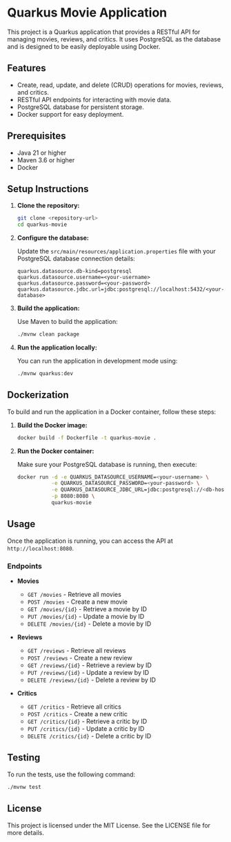 # Quarkus Movie Application

This project is a Quarkus application that provides a RESTful API for managing movies, reviews, and critics. It uses PostgreSQL as the database and is designed to be easily deployable using Docker.

## Features

- Create, read, update, and delete (CRUD) operations for movies, reviews, and critics.
- RESTful API endpoints for interacting with movie data.
- PostgreSQL database for persistent storage.
- Docker support for easy deployment.

## Prerequisites

- Java 21 or higher
- Maven 3.6 or higher
- Docker

## Setup Instructions

1. **Clone the repository:**

   ```bash
   git clone <repository-url>
   cd quarkus-movie
   ```

2. **Configure the database:**

   Update the `src/main/resources/application.properties` file with your PostgreSQL database connection details:

   ```properties
   quarkus.datasource.db-kind=postgresql
   quarkus.datasource.username=<your-username>
   quarkus.datasource.password=<your-password>
   quarkus.datasource.jdbc.url=jdbc:postgresql://localhost:5432/<your-database>
   ```

3. **Build the application:**

   Use Maven to build the application:

   ```bash
   ./mvnw clean package
   ```

4. **Run the application locally:**

   You can run the application in development mode using:

   ```bash
   ./mvnw quarkus:dev
   ```

## Dockerization

To build and run the application in a Docker container, follow these steps:

1. **Build the Docker image:**

   ```bash
   docker build -f Dockerfile -t quarkus-movie .
   ```

2. **Run the Docker container:**

   Make sure your PostgreSQL database is running, then execute:

   ```bash
   docker run -d -e QUARKUS_DATASOURCE_USERNAME=<your-username> \
              -e QUARKUS_DATASOURCE_PASSWORD=<your-password> \
              -e QUARKUS_DATASOURCE_JDBC_URL=jdbc:postgresql://<db-host>:5432/<your-database> \
              -p 8080:8080 \
              quarkus-movie
   ```

## Usage

Once the application is running, you can access the API at `http://localhost:8080`.

### Endpoints

- **Movies**
  - `GET /movies` - Retrieve all movies
  - `POST /movies` - Create a new movie
  - `GET /movies/{id}` - Retrieve a movie by ID
  - `PUT /movies/{id}` - Update a movie by ID
  - `DELETE /movies/{id}` - Delete a movie by ID

- **Reviews**
  - `GET /reviews` - Retrieve all reviews
  - `POST /reviews` - Create a new review
  - `GET /reviews/{id}` - Retrieve a review by ID
  - `PUT /reviews/{id}` - Update a review by ID
  - `DELETE /reviews/{id}` - Delete a review by ID

- **Critics**
  - `GET /critics` - Retrieve all critics
  - `POST /critics` - Create a new critic
  - `GET /critics/{id}` - Retrieve a critic by ID
  - `PUT /critics/{id}` - Update a critic by ID
  - `DELETE /critics/{id}` - Delete a critic by ID

## Testing

To run the tests, use the following command:

```bash
./mvnw test
```

## License

This project is licensed under the MIT License. See the LICENSE file for more details.